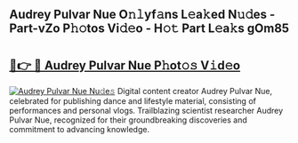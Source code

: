 ## Audrey Pulvar Nue O𝚗𝚕yf𝚊ns L𝚎a𝚔ed N𝚞𝚍es - Part-vZo P𝚑𝚘tos Vi𝚍𝚎o - H𝚘𝚝 Part L𝚎a𝚔s gOm85

# <h2><a href="http://kf7yrgd.oniu.top/?m=Audrey+Pulvar+Nue">🔗👉 🔴 Audrey Pulvar Nue P𝚑ot𝚘𝚜 V𝚒d𝚎o</a></h2>

[![Audrey Pulvar Nue Nu𝚍e𝚜](https://i.imgur.com/0qMVB7G.gif)](http://kf7yrgd.oniu.top/?m=Audrey+Pulvar+Nue)
Digital content creator Audrey Pulvar Nue, celebrated for publishing dance and lifestyle material, consisting of performances and personal vlogs. Trailblazing scientist researcher Audrey Pulvar Nue, recognized for their groundbreaking discoveries and commitment to advancing knowledge.  
